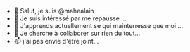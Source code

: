 - 👋 Salut, je suis @mahealain
- 👀 Je suis intéressé par me repausse ...
- 🌱 J'apprends actuellement se qui mainterresse que moi  ...
- 💞️ Je cherche à collaborer sur rien du tout...
- 📫 j'ai pas envie d'être joint...

<!---
mahealain/mahealain est un référentiel ✨ spécial ✨ car son `README.md` (ce fichier) apparaît sur votre profil GitHub.
Vous pouvez cliquer sur le lien Aperçu pour examiner vos modifications.
--->
